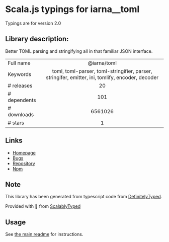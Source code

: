 
# Scala.js typings for iarna__toml

Typings are for version 2.0

## Library description:
Better TOML parsing and stringifying all in that familiar JSON interface.

|                    |                 |
| ------------------ | :-------------: |
| Full name          | @iarna/toml |
| Keywords           | toml, toml-parser, toml-stringifier, parser, stringifer, emitter, ini, tomlify, encoder, decoder |
| # releases         | 20 |
| # dependents       | 101 |
| # downloads        | 6561026 |
| # stars            | 1 |

## Links
- [Homepage](https://github.com/iarna/iarna-toml#readme)
- [Bugs](https://github.com/iarna/iarna-toml/issues)
- [Repository](https://github.com/iarna/iarna-toml)
- [Npm](https://www.npmjs.com/package/%40iarna%2Ftoml)
    


## Note
This library has been generated from typescript code from [DefinitelyTyped](https://definitelytyped.org).

Provided with :purple_heart: from [ScalablyTyped](https://github.com/oyvindberg/ScalablyTyped)

## Usage
See [the main readme](../../readme.md) for instructions.


